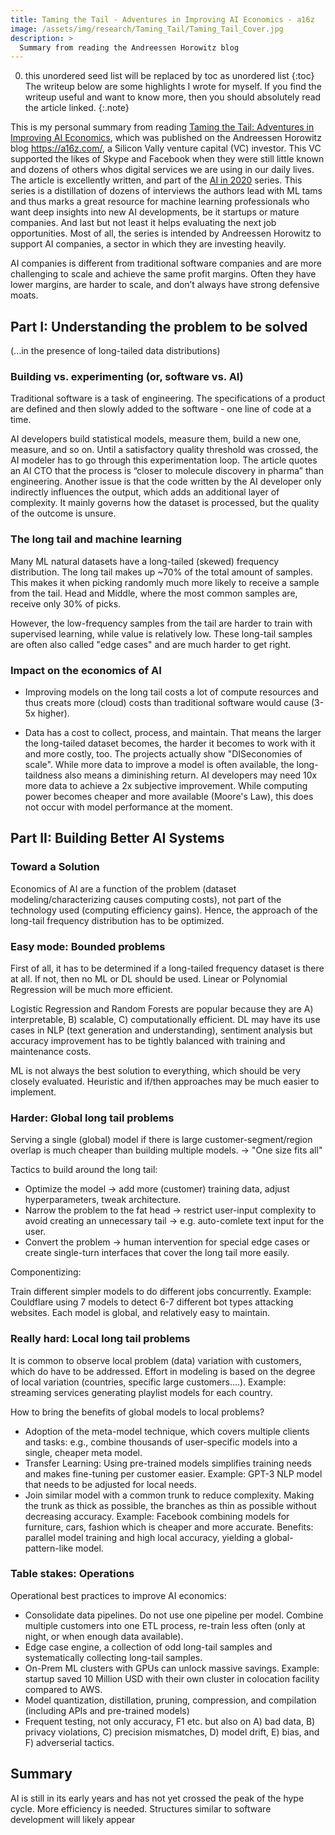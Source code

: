 ```yaml
---
title: Taming the Tail - Adventures in Improving AI Economics - a16z
image: /assets/img/research/Taming_Tail/Taming_Tail_Cover.jpg
description: > 
  Summary from reading the Andreessen Horowitz blog
---
```


0. this unordered seed list will be replaced by toc as unordered list
{:toc}
The writeup below are some highlights I wrote for myself. If you find the writeup useful and want to know more, then you should absolutely read the article linked.
{:.note}

This is my personal summary from reading <a href="https://a16z.com/2020/08/12/taming-the-tail-adventures-in-improving-ai-economics/" target="_blank">Taming the Tail: Adventures in Improving AI Economics</a>, which was published on the Andreessen Horowitz blog https://a16z.com/, a Silicon Vally venture capital (VC) investor. This VC supported the likes of Skype and Facebook when they were still little known and dozens of others whos digital services we are using in our daily lives.
The article is excellently written, and part of the <a href="https://a16z.com/2020/12/17/ai-in-2020/" target="_blank">AI in 2020</a> series. This series is a distillation of dozens of interviews the authors lead with ML tams and thus marks a great resource for machine learning professionals who want deep insights into new AI developments, be it startups or mature companies. And last but not least it helps evaluating the next job opportunities. Most of all, the series is intended by Andreessen Horowitz to support AI companies, a sector in which they are investing heavily.

AI companies is different from traditional software companies and are more challenging to scale and achieve the same profit margins. Often they have lower margins, are harder to scale, and don’t always have strong defensive moats.


## Part I: Understanding the problem to be solved
(...in the presence of long-tailed data distributions)

### Building vs. experimenting (or, software vs. AI)

Traditional software is a task of engineering. The specifications of a product are defined and then slowly added to the software - one line of code at a time.

AI developers build statistical models, measure them, build a new one, measure, and so on. Until a satisfactory quality threshold was crossed, the AI modeler has to go through this experimentation loop. The article quotes an AI CTO that the process is “closer to molecule discovery in pharma” than engineering. Another issue is that the code written by the AI developer only indirectly influences the output, which adds an additional layer of complexity. It mainly governs how the dataset is processed, but the quality of the outcome is unsure.

### The long tail and machine learning

Many ML natural datasets have a long-tailed (skewed) frequency distribution. The long tail makes up ~70% of the total amount of samples. This makes it when picking randomly much more likely to receive a sample from the tail. Head and Middle, where the most common samples are, receive only 30% of picks.

However, the low-frequency samples from the tail are harder to train with supervised learning, while value is relatively low. These long-tail samples are often also called "edge cases" and are much harder to get right.

### Impact on the economics of AI

- Improving models on the long tail costs a lot of compute resources and thus creats more (cloud) costs than traditional software would cause (3-5x higher).

- Data has a cost to collect, process, and maintain. That means the larger the long-tailed dataset becomes, the harder it becomes to work with it and more costly, too. The projects actually show "DISeconomies of scale". While more data  to improve a model is often available, the long-taildness also means a diminishing return. AI developers may need 10x more data to achieve a 2x subjective improvement. While computing power becomes cheaper and more available (Moore's Law), this does not occur with model performance at the moment.



## Part II: Building Better AI Systems

### Toward a Solution

Economics of AI are a function of the problem (dataset modeling/characterizing causes computing costs), not part of the technology used (computing efficiency gains). Hence, the approach of the long-tail frequency distribution has to be optimized.

### Easy mode: Bounded problems

First of all, it has to be determined if a long-tailed frequency dataset is there at all. If not, then no ML or DL should be used. Linear or Polynomial Regression will be much more efficient.

Logistic Regression and Random Forests are popular because they are A) interpretable, B) scalable, C) computationally efficient. DL may have its use cases in NLP (text generation and understanding), sentiment analysis but accuracy improvement has to be tightly balanced with training and maintenance costs.

ML is not always the best solution to everything, which should be very closely evaluated. Heuristic and if/then approaches may be much easier to implement.

### Harder: Global long tail problems

Serving a single (global) model if there is large customer-segment/region overlap is much cheaper than building multiple models. -> "One size fits all"

Tactics to build around the long tail:

- Optimize the model -> add more (customer) training data, adjust hyperparameters, tweak architecture.
- Narrow the problem to the fat head -> restrict user-input complexity to avoid creating an unnecessary tail -> e.g. auto-comlete text input for the user.
- Convert the problem -> human intervention for special edge cases or create single-turn interfaces that cover the long tail more easily.

Componentizing:

Train different simpler models to do different jobs concurrently. Example: Couldflare using 7 models to detect 6-7 different bot types attacking websites. Each model is global, and relatively easy to maintain.

### Really hard: Local long tail problems

It is common to observe local problem (data) variation with customers, which do have to be addressed. Effort in modeling is based on the degree of local variation (countries, specific large customers....). Example: streaming services generating playlist models for each country.

How to bring the benefits of global models to local problems?

- Adoption of the meta-model technique, which covers multiple clients and tasks: e.g., combine thousands of user-specific models into a single, cheaper meta model.
- Transfer Learning: Using pre-trained models simplifies training needs and makes fine-tuning per customer easier. Example: GPT-3 NLP model that needs to be adjusted for local needs.
- Join similar model with a common trunk to reduce complexity. Making the trunk as thick as possible, the branches as thin as possible without decreasing accuracy. Example: Facebook combining models for furniture, cars, fashion which is cheaper and more accurate. Benefits: parallel model training and high local accuracy, yielding a global-pattern-like model.

### Table stakes: Operations
Operational best practices to improve AI economics:
- Consolidate data pipelines. Do not use one pipeline per model. Combine multiple customers into one ETL process, re-train less often (only at night, or when enough data available).
- Edge case engine, a collection of odd long-tail samples and systematically collecting long-tail samples.
- On-Prem ML clusters with GPUs can unlock massive savings. Example: startup saved 10 Million USD with their own cluster in colocation facility compared to AWS.
- Model quantization, distillation, pruning, compression, and compilation (including APIs and pre-trained models)
- Frequent testing, not only accuracy, F1 etc. but also on A) bad data, B) privacy violations, C) precision mismatches, D) model drift, E) bias, and F) adverserial tactics.


## Summary
AI is still in its early years and has not yet crossed the peak of the hype cycle. More efficiency is needed. Structures similar to software development will likely appear